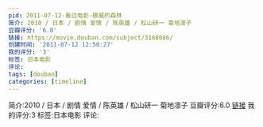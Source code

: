 ```yaml
---
pid: 2011-07-12-看过电影-挪威的森林
简介: 2010 / 日本 / 剧情 爱情 / 陈英雄 / 松山研一 菊地凛子
豆瓣评分: '6.0'
链接: https://movie.douban.com/subject/3168086/
创建时间: '2011-07-12 12:50:27'
我的评分: '3'
标签: 日本电影
评论:
tags: [douban]
categories: [timeline]
---
```

简介:2010 / 日本 / 剧情 爱情 / 陈英雄 / 松山研一 菊地凛子
豆瓣评分:6.0
[链接](https://movie.douban.com/subject/3168086/)
我的评分:3
标签:日本电影
评论:
